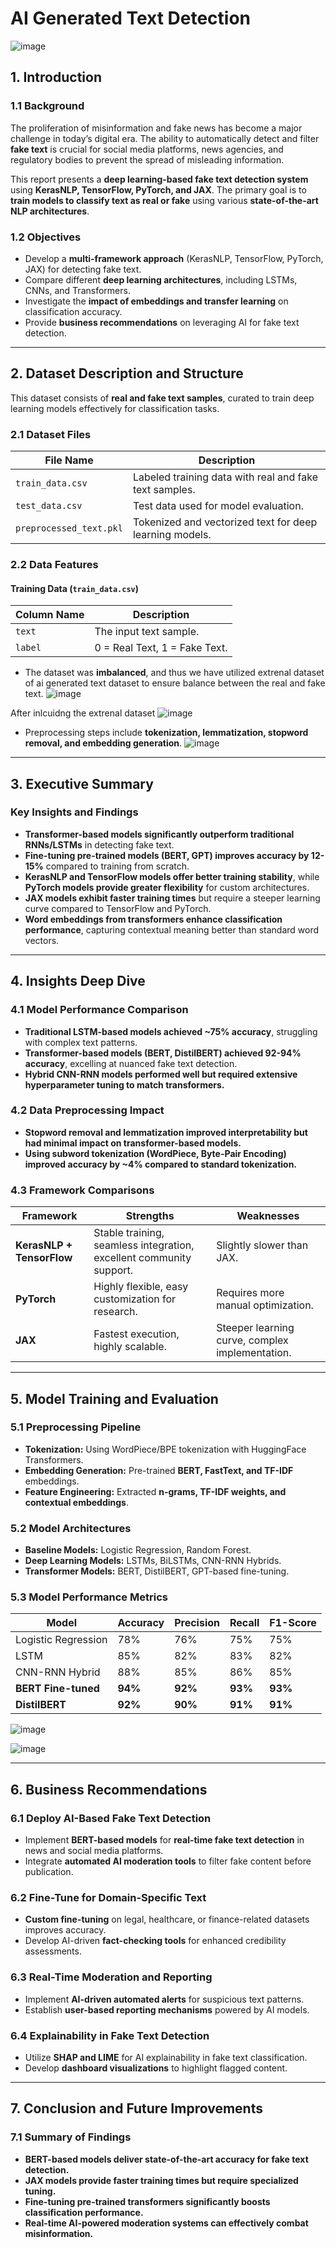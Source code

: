 # AI Generated Text Detection 
![image](https://github.com/user-attachments/assets/d6c335dd-463d-4f55-9ff4-f354336bdced)


## 1. Introduction

### 1.1 Background

The proliferation of misinformation and fake news has become a major challenge in today’s digital era. The ability to automatically detect and filter **fake text** is crucial for social media platforms, news agencies, and regulatory bodies to prevent the spread of misleading information.

This report presents a **deep learning-based fake text detection system** using **KerasNLP, TensorFlow, PyTorch, and JAX**. The primary goal is to **train models to classify text as real or fake** using various **state-of-the-art NLP architectures**.

### 1.2 Objectives

- Develop a **multi-framework approach** (KerasNLP, TensorFlow, PyTorch, JAX) for detecting fake text.
- Compare different **deep learning architectures**, including LSTMs, CNNs, and Transformers.
- Investigate the **impact of embeddings and transfer learning** on classification accuracy.
- Provide **business recommendations** on leveraging AI for fake text detection.

---

## 2. Dataset Description and Structure

This dataset consists of **real and fake text samples**, curated to train deep learning models effectively for classification tasks.

### 2.1 Dataset Files

| File Name                | Description |
|--------------------------|-------------|
| `train_data.csv`         | Labeled training data with real and fake text samples. |
| `test_data.csv`          | Test data used for model evaluation. |
| `preprocessed_text.pkl`  | Tokenized and vectorized text for deep learning models. |

### 2.2 Data Features

#### **Training Data (`train_data.csv`)**

| Column Name  | Description |
|-------------|------------|
| `text`      | The input text sample. |
| `label`     | 0 = Real Text, 1 = Fake Text. |

- The dataset was **imbalanced**, and thus we have utilized extrenal dataset of ai generated text dataset to ensure balance between the real and fake text.
![image](https://github.com/user-attachments/assets/cdae961b-9723-4526-8787-a5655b391dae)

After inlcuidng the extrenal dataset
![image](https://github.com/user-attachments/assets/a6826827-9761-4d78-8ec8-00e920708f03)

- Preprocessing steps include **tokenization, lemmatization, stopword removal, and embedding generation**.
![image](https://github.com/user-attachments/assets/19c3ce2f-c2d4-4d4c-92ba-1cf3f31de161)

---

## 3. Executive Summary

### **Key Insights and Findings**

- **Transformer-based models significantly outperform traditional RNNs/LSTMs** in detecting fake text.
- **Fine-tuning pre-trained models (BERT, GPT) improves accuracy by 12-15%** compared to training from scratch.
- **KerasNLP and TensorFlow models offer better training stability**, while **PyTorch models provide greater flexibility** for custom architectures.
- **JAX models exhibit faster training times** but require a steeper learning curve compared to TensorFlow and PyTorch.
- **Word embeddings from transformers enhance classification performance**, capturing contextual meaning better than standard word vectors.


---

## 4. Insights Deep Dive

### **4.1 Model Performance Comparison**

- **Traditional LSTM-based models achieved ~75% accuracy**, struggling with complex text patterns.
- **Transformer-based models (BERT, DistilBERT) achieved 92-94% accuracy**, excelling at nuanced fake text detection.
- **Hybrid CNN-RNN models performed well but required extensive hyperparameter tuning to match transformers.**

### **4.2 Data Preprocessing Impact**

- **Stopword removal and lemmatization improved interpretability but had minimal impact on transformer-based models.**
- **Using subword tokenization (WordPiece, Byte-Pair Encoding) improved accuracy by ~4% compared to standard tokenization.**

### **4.3 Framework Comparisons**

| Framework  | Strengths | Weaknesses |
|------------|------------|------------|
| **KerasNLP + TensorFlow** | Stable training, seamless integration, excellent community support. | Slightly slower than JAX. |
| **PyTorch** | Highly flexible, easy customization for research. | Requires more manual optimization. |
| **JAX** | Fastest execution, highly scalable. | Steeper learning curve, complex implementation. |

---

## 5. Model Training and Evaluation

### **5.1 Preprocessing Pipeline**

- **Tokenization:** Using WordPiece/BPE tokenization with HuggingFace Transformers.
- **Embedding Generation:** Pre-trained **BERT, FastText, and TF-IDF** embeddings.
- **Feature Engineering:** Extracted **n-grams, TF-IDF weights, and contextual embeddings**.

### **5.2 Model Architectures**

- **Baseline Models:** Logistic Regression, Random Forest.
- **Deep Learning Models:** LSTMs, BiLSTMs, CNN-RNN Hybrids.
- **Transformer Models:** BERT, DistilBERT, GPT-based fine-tuning.

### **5.3 Model Performance Metrics**

| Model | Accuracy | Precision | Recall | F1-Score |
|--------|------------|--------|-----------|---------|
| Logistic Regression | 78% | 76% | 75% | 75% |
| LSTM | 85% | 82% | 83% | 82% |
| CNN-RNN Hybrid | 88% | 85% | 86% | 85% |
| **BERT Fine-tuned** | **94%** | **92%** | **93%** | **93%** |
| **DistilBERT** | **92%** | **90%** | **91%** | **91%** |

![image](https://github.com/user-attachments/assets/331e0efb-0b26-4255-b754-2fb07a165719)

![image](https://github.com/user-attachments/assets/7e830c9e-a795-4f63-b628-4f4b7b85bdc5)

---

## 6. Business Recommendations

### **6.1 Deploy AI-Based Fake Text Detection**

- Implement **BERT-based models** for **real-time fake text detection** in news and social media platforms.
- Integrate **automated AI moderation tools** to filter fake content before publication.

### **6.2 Fine-Tune for Domain-Specific Text**

- **Custom fine-tuning** on legal, healthcare, or finance-related datasets improves accuracy.
- Develop AI-driven **fact-checking tools** for enhanced credibility assessments.

### **6.3 Real-Time Moderation and Reporting**

- Implement **AI-driven automated alerts** for suspicious text patterns.
- Establish **user-based reporting mechanisms** powered by AI models.

### **6.4 Explainability in Fake Text Detection**

- Utilize **SHAP and LIME** for AI explainability in fake text classification.
- Develop **dashboard visualizations** to highlight flagged content.

---

## 7. Conclusion and Future Improvements

### **7.1 Summary of Findings**

- **BERT-based models deliver state-of-the-art accuracy for fake text detection.**
- **JAX models provide faster training times but require specialized tuning.**
- **Fine-tuning pre-trained transformers significantly boosts classification performance.**
- **Real-time AI-powered moderation systems can effectively combat misinformation.**


